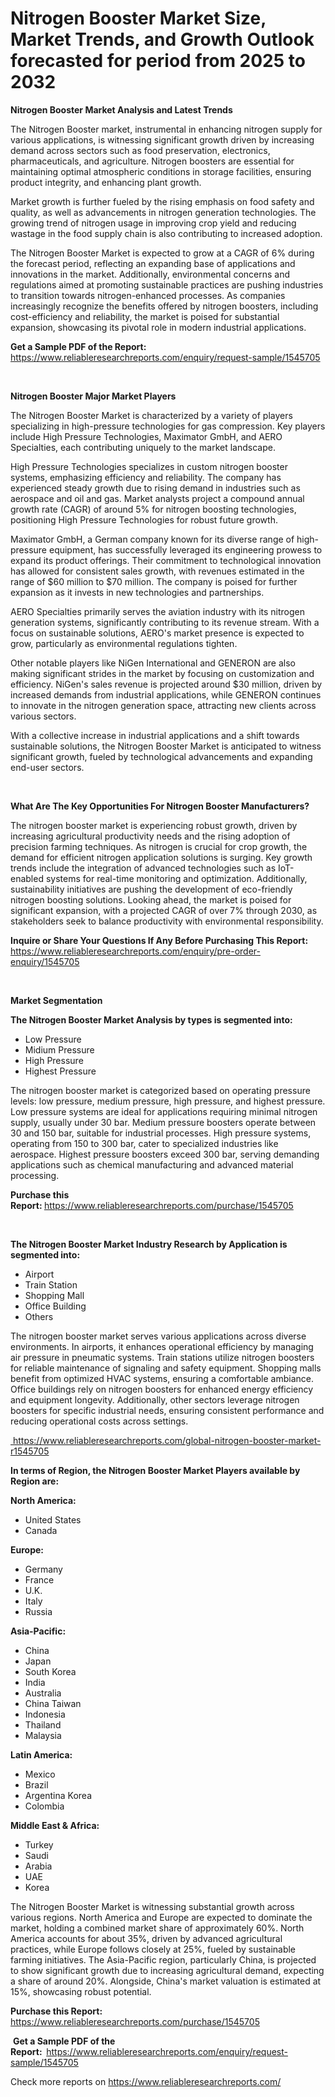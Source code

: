 <p><h1>Nitrogen Booster Market Size, Market Trends, and Growth Outlook forecasted for period from 2025 to 2032</h1></p><p><strong>Nitrogen Booster Market Analysis and Latest Trends</strong></p>
<p><p>The Nitrogen Booster market, instrumental in enhancing nitrogen supply for various applications, is witnessing significant growth driven by increasing demand across sectors such as food preservation, electronics, pharmaceuticals, and agriculture. Nitrogen boosters are essential for maintaining optimal atmospheric conditions in storage facilities, ensuring product integrity, and enhancing plant growth. </p><p>Market growth is further fueled by the rising emphasis on food safety and quality, as well as advancements in nitrogen generation technologies. The growing trend of nitrogen usage in improving crop yield and reducing wastage in the food supply chain is also contributing to increased adoption. </p><p>The Nitrogen Booster Market is expected to grow at a CAGR of 6% during the forecast period, reflecting an expanding base of applications and innovations in the market. Additionally, environmental concerns and regulations aimed at promoting sustainable practices are pushing industries to transition towards nitrogen-enhanced processes. As companies increasingly recognize the benefits offered by nitrogen boosters, including cost-efficiency and reliability, the market is poised for substantial expansion, showcasing its pivotal role in modern industrial applications.</p></p>
<p><strong>Get a Sample PDF of the Report:&nbsp;</strong> <a href="https://www.reliableresearchreports.com/enquiry/request-sample/1545705?utm_campaign=2102&utm_medium=2&utm_source=Github&utm_content=ia&utm_term=17022025&utm_id=nitrogen-booster">https://www.reliableresearchreports.com/enquiry/request-sample/1545705</a></p>
<p>&nbsp;</p>
<p><strong>Nitrogen Booster Major Market Players</strong></p>
<p><p>The Nitrogen Booster Market is characterized by a variety of players specializing in high-pressure technologies for gas compression. Key players include High Pressure Technologies, Maximator GmbH, and AERO Specialties, each contributing uniquely to the market landscape.</p><p>High Pressure Technologies specializes in custom nitrogen booster systems, emphasizing efficiency and reliability. The company has experienced steady growth due to rising demand in industries such as aerospace and oil and gas. Market analysts project a compound annual growth rate (CAGR) of around 5% for nitrogen boosting technologies, positioning High Pressure Technologies for robust future growth.</p><p>Maximator GmbH, a German company known for its diverse range of high-pressure equipment, has successfully leveraged its engineering prowess to expand its product offerings. Their commitment to technological innovation has allowed for consistent sales growth, with revenues estimated in the range of $60 million to $70 million. The company is poised for further expansion as it invests in new technologies and partnerships.</p><p>AERO Specialties primarily serves the aviation industry with its nitrogen generation systems, significantly contributing to its revenue stream. With a focus on sustainable solutions, AERO's market presence is expected to grow, particularly as environmental regulations tighten.</p><p>Other notable players like NiGen International and GENERON are also making significant strides in the market by focusing on customization and efficiency. NiGen's sales revenue is projected around $30 million, driven by increased demands from industrial applications, while GENERON continues to innovate in the nitrogen generation space, attracting new clients across various sectors.</p><p>With a collective increase in industrial applications and a shift towards sustainable solutions, the Nitrogen Booster Market is anticipated to witness significant growth, fueled by technological advancements and expanding end-user sectors.</p></p>
<p>&nbsp;</p>
<p><strong>What Are The Key Opportunities For Nitrogen Booster Manufacturers?</strong></p>
<p><p>The nitrogen booster market is experiencing robust growth, driven by increasing agricultural productivity needs and the rising adoption of precision farming techniques. As nitrogen is crucial for crop growth, the demand for efficient nitrogen application solutions is surging. Key growth trends include the integration of advanced technologies such as IoT-enabled systems for real-time monitoring and optimization. Additionally, sustainability initiatives are pushing the development of eco-friendly nitrogen boosting solutions. Looking ahead, the market is poised for significant expansion, with a projected CAGR of over 7% through 2030, as stakeholders seek to balance productivity with environmental responsibility.</p></p>
<p><strong>Inquire or Share Your Questions If Any Before Purchasing This Report:</strong> <a href="https://www.reliableresearchreports.com/enquiry/pre-order-enquiry/1545705?utm_campaign=2102&utm_medium=2&utm_source=Github&utm_content=ia&utm_term=17022025&utm_id=nitrogen-booster">https://www.reliableresearchreports.com/enquiry/pre-order-enquiry/1545705</a></p>
<p>&nbsp;</p>
<p><strong>Market Segmentation</strong></p>
<p><strong>The Nitrogen Booster Market Analysis by types is segmented into:</strong></p>
<p><ul><li>Low Pressure</li><li>Midium Pressure</li><li>High Pressure</li><li>Highest Pressure</li></ul></p>
<p><p>The nitrogen booster market is categorized based on operating pressure levels: low pressure, medium pressure, high pressure, and highest pressure. Low pressure systems are ideal for applications requiring minimal nitrogen supply, usually under 30 bar. Medium pressure boosters operate between 30 and 150 bar, suitable for industrial processes. High pressure systems, operating from 150 to 300 bar, cater to specialized industries like aerospace. Highest pressure boosters exceed 300 bar, serving demanding applications such as chemical manufacturing and advanced material processing.</p></p>
<p><strong>Purchase this Report:&nbsp;</strong><a href="https://www.reliableresearchreports.com/purchase/1545705?utm_campaign=2102&utm_medium=2&utm_source=Github&utm_content=ia&utm_term=17022025&utm_id=nitrogen-booster">https://www.reliableresearchreports.com/purchase/1545705</a></p>
<p>&nbsp;</p>
<p><strong>The Nitrogen Booster Market Industry Research by Application is segmented into:</strong></p>
<p><ul><li>Airport</li><li>Train Station</li><li>Shopping Mall</li><li>Office Building</li><li>Others</li></ul></p>
<p><p>The nitrogen booster market serves various applications across diverse environments. In airports, it enhances operational efficiency by managing air pressure in pneumatic systems. Train stations utilize nitrogen boosters for reliable maintenance of signaling and safety equipment. Shopping malls benefit from optimized HVAC systems, ensuring a comfortable ambiance. Office buildings rely on nitrogen boosters for enhanced energy efficiency and equipment longevity. Additionally, other sectors leverage nitrogen boosters for specific industrial needs, ensuring consistent performance and reducing operational costs across settings.</p></p>
<p><a href="https://www.reliableresearchreports.com/global-nitrogen-booster-market-r1545705?utm_campaign=2102&utm_medium=2&utm_source=Github&utm_content=ia&utm_term=17022025&utm_id=nitrogen-booster">&nbsp;https://www.reliableresearchreports.com/global-nitrogen-booster-market-r1545705</a></p>
<p><strong>In terms of Region, the Nitrogen Booster Market Players available by Region are:</strong></p>
<p>
    <p> <strong> North America: </strong>
        <ul>
            <li>United States</li>
            <li>Canada</li>
        </ul>
        </p> 
    <p> <strong> Europe: </strong>
        <ul>
            <li>Germany</li>
            <li>France</li>
            <li>U.K.</li>
            <li>Italy</li>
            <li>Russia</li>
        </ul>
        </p> 
    <p> <strong> Asia-Pacific: </strong>
        <ul>
            <li>China</li>
            <li>Japan</li>
            <li>South Korea</li>
            <li>India</li>
            <li>Australia</li>
            <li>China Taiwan</li>
            <li>Indonesia</li>
            <li>Thailand</li>
            <li>Malaysia</li>
        </ul>
        </p> 
    <p> <strong> Latin America: </strong>
        <ul>
            <li>Mexico</li>
            <li>Brazil</li>
            <li>Argentina Korea</li>
            <li>Colombia</li>
        </ul>
        </p> 
    <p> <strong> Middle East & Africa: </strong>
        <ul>
            <li>Turkey</li>
            <li>Saudi</li>
            <li>Arabia</li>
            <li>UAE</li>
            <li>Korea</li>
        </ul>
    </p>
    </p>
<p><p>The Nitrogen Booster Market is witnessing substantial growth across various regions. North America and Europe are expected to dominate the market, holding a combined market share of approximately 60%. North America accounts for about 35%, driven by advanced agricultural practices, while Europe follows closely at 25%, fueled by sustainable farming initiatives. The Asia-Pacific region, particularly China, is projected to show significant growth due to increasing agricultural demand, expecting a share of around 20%. Alongside, China's market valuation is estimated at 15%, showcasing robust potential.</p></p>
<p><strong>Purchase this Report: </strong><a href="https://www.reliableresearchreports.com/purchase/1545705?utm_campaign=2102&utm_medium=2&utm_source=Github&utm_content=ia&utm_term=17022025&utm_id=nitrogen-booster">https://www.reliableresearchreports.com/purchase/1545705</a></p>
<p>&nbsp;<strong>Get a Sample PDF of the Report:&nbsp;&nbsp;</strong><a href="https://www.reliableresearchreports.com/enquiry/request-sample/1545705?utm_campaign=2102&utm_medium=2&utm_source=Github&utm_content=ia&utm_term=17022025&utm_id=nitrogen-booster">https://www.reliableresearchreports.com/enquiry/request-sample/1545705</a></p>
<p><strong></strong></p>
<p>Check more reports on <a href="https://www.reliableresearchreports.com/?utm_campaign=2102&utm_medium=2&utm_source=Github&utm_content=ia&utm_term=17022025&utm_id=nitrogen-booster">https://www.reliableresearchreports.com/</a></p>